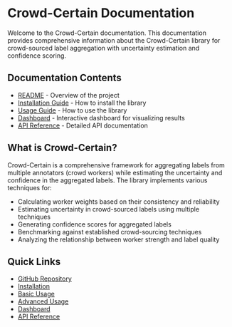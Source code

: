 # Crowd-Certain Documentation

Welcome to the Crowd-Certain documentation. This documentation provides comprehensive information about the Crowd-Certain library for crowd-sourced label aggregation with uncertainty estimation and confidence scoring.

## Documentation Contents

- [README](README.md) - Overview of the project
- [Installation Guide](INSTALLATION.md) - How to install the library
- [Usage Guide](USAGE.md) - How to use the library
- [Dashboard](DASHBOARD.md) - Interactive dashboard for visualizing results
- [API Reference](API.md) - Detailed API documentation

## What is Crowd-Certain?

Crowd-Certain is a comprehensive framework for aggregating labels from multiple annotators (crowd workers) while estimating the uncertainty and confidence in the aggregated labels. The library implements various techniques for:

- Calculating worker weights based on their consistency and reliability
- Estimating uncertainty in crowd-sourced labels using multiple techniques
- Generating confidence scores for aggregated labels
- Benchmarking against established crowd-sourcing techniques
- Analyzing the relationship between worker strength and label quality

## Quick Links

- [GitHub Repository](https://github.com/artinmajdi/taxonomy)
- [Installation](INSTALLATION.md#installation-methods)
- [Basic Usage](USAGE.md#basic-usage)
- [Advanced Usage](USAGE.md#advanced-usage)
- [Dashboard](DASHBOARD.md#running-the-dashboard)
- [API Reference](API.md#api-reference)
